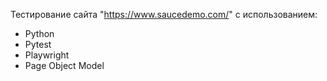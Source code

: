 
Тестирование сайта "https://www.saucedemo.com/" с использованием:
- Python
- Pytest
- Playwright
- Page Object Model